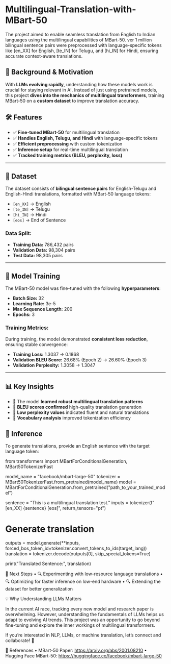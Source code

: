 # Multilingual-Translation-with-MBart-50
The project aimed to enable seamless translation from English to Indian languages using the multilingual capabilities of MBart-50. ver 1 million bilingual sentence pairs were preprocessed with language-specific tokens like [en_XX] for English, [te_IN] for Telugu, and [hi_IN] for Hindi, ensuring accurate context-aware translations.

## 📖 Background & Motivation  
With **LLMs evolving rapidly**, understanding how these models work is crucial for staying relevant in AI. Instead of just using pretrained models, this project **dives into the mechanics of multilingual transformers**, training MBart-50 on a **custom dataset** to improve translation accuracy.  

## 🛠️ Features  
- ✅ **Fine-tuned MBart-50** for multilingual translation  
- ✅ **Handles English, Telugu, and Hindi** with language-specific tokens  
- ✅ **Efficient preprocessing** with custom tokenization  
- ✅ **Inference setup** for real-time multilingual translation  
- ✅ **Tracked training metrics (BLEU, perplexity, loss)**  

---

## 📂 Dataset  
The dataset consists of **bilingual sentence pairs** for English-Telugu and English-Hindi translations, formatted with MBart-50 language tokens:  

- `[en_XX]` → English  
- `[te_IN]` → Telugu  
- `[hi_IN]` → Hindi  
- `[eos]` → End of Sentence  

### **Data Split:**  
- **Training Data:** 786,432 pairs  
- **Validation Data:** 98,304 pairs  
- **Test Data:** 98,305 pairs  

---

## 🔧 Model Training  
The MBart-50 model was fine-tuned with the following **hyperparameters**:  

- **Batch Size:** 32  
- **Learning Rate:** 3e-5  
- **Max Sequence Length:** 200  
- **Epochs:** 3  

### **Training Metrics:**  
During training, the model demonstrated **consistent loss reduction**, ensuring stable convergence:  

- **Training Loss:** 1.3037 → 0.1868  
- **Validation BLEU Score:** 26.68% (Epoch 2) → 26.60% (Epoch 3)  
- **Validation Perplexity:** 1.3058 → 1.3047  

---

## 📊 Key Insights  
- 📌 The model **learned robust multilingual translation patterns**  
- 📌 **BLEU scores confirmed** high-quality translation generation  
- 📌 **Low perplexity values** indicated fluent and natural translations  
- 📌 **Vocabulary analysis** improved tokenization efficiency  

## 🚀 Inference  
To generate translations, provide an English sentence with the target language token:  


from transformers import MBartForConditionalGeneration, MBart50TokenizerFast

model_name = "facebook/mbart-large-50"
tokenizer = MBart50TokenizerFast.from_pretrained(model_name)
model = MBartForConditionalGeneration.from_pretrained("path_to_your_trained_model")

sentence = "This is a multilingual translation test."
inputs = tokenizer(f"[en_XX] {sentence} [eos]", return_tensors="pt")

# Generate translation
outputs = model.generate(**inputs, forced_bos_token_id=tokenizer.convert_tokens_to_ids(target_lang))
translation = tokenizer.decode(outputs[0], skip_special_tokens=True)

print("Translated Sentence:", translation)

📌 Next Steps
	•	🔍 Experimenting with low-resource language translations
	•	🔍 Optimizing for faster inference on low-end hardware
	•	🔍 Extending the dataset for better generalization

 💡 Why Understanding LLMs Matters

In the current AI race, tracking every new model and research paper is overwhelming. However, understanding the fundamentals of LLMs helps us adapt to evolving AI trends. This project was an opportunity to go beyond fine-tuning and explore the inner workings of multilingual transformers.

If you’re interested in NLP, LLMs, or machine translation, let’s connect and collaborate! 🚀

📜 References
	•	MBart-50 Paper: https://arxiv.org/abs/2001.08210
	•	Hugging Face MBart-50: https://huggingface.co/facebook/mbart-large-50
